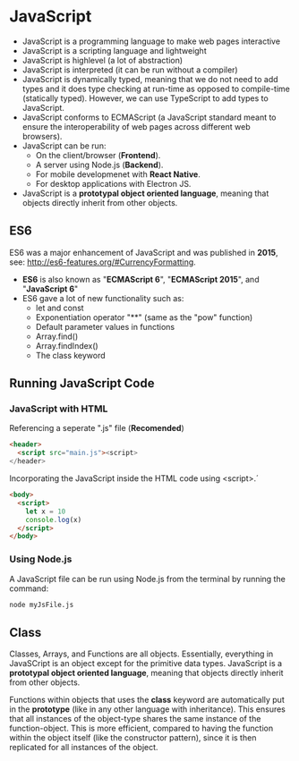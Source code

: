 # JavaScript
* JavaScript is a programming language to make web pages interactive
* JavaScript is a scripting language and lightweight
* JavaScript is highlevel (a lot of abstraction)
* JavaScript is interpreted (it can be run without a compiler)
* JavaScript is dynamically typed, meaning that we do not need to add types and it does type checking at run-time as opposed to compile-time (statically typed). However, we can use TypeScript to add types to JavaScript.
* JavaScript conforms to ECMAScript (a JavaScript standard meant to ensure the interoperability of web pages across different web browsers). 
* JavaScript can be run:
    * On the client/browser (**Frontend**). 
    * A server using Node.js (**Backend**).
    * For mobile developmenet with **React Native**. 
    * For desktop applications with Electron JS. 
* JavaScript is a **prototypal object oriented language**, meaning that objects directly inherit from other objects.



## ES6
ES6 was a major enhancement of JavaScript and was published in **2015**, see: http://es6-features.org/#CurrencyFormatting.
* **ES6** is also known as "**ECMAScript 6**", "**ECMAScript 2015**", and "**JavaScript 6**"
* ES6 gave a lot of new functionality such as:
  * let and const
  * Exponentiation operator "\*\*" (same as the "pow" function) 
  * Default parameter values in functions
  * Array.find()
  * Array.findIndex()
  * The class keyword



## Running JavaScript Code

### JavaScript with HTML
Referencing a seperate ".js" file (**Recomended**)
```html
<header>
  <script src="main.js"><script>
</header>
```

Incorporating the JavaScript inside the HTML code using \<script>.´
```html
<body>
  <script>
    let x = 10
    console.log(x)
  </script>
</body>
```

### Using Node.js
A JavaScript file can be run using Node.js from the terminal by running the command:
```bash
node myJsFile.js
```


## Class
Classes, Arrays, and Functions are all objects. Essentially, everything in JavaSCript is an object except for the primitive data types. JavaScript is a **prototypal object oriented language**, meaning that objects directly inherit from other objects. 

Functions within objects that uses the **class** keyword are automatically put in the **prototype** (like in any other language with inheritance). This ensures that all instances of the object-type shares the same instance of the function-object. This is more efficient, compared to having the function within the object itself (like the constructor pattern), since it is then replicated for all instances of the object. 
